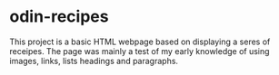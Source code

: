 # odin-recipes
This project is a basic HTML webpage based on displaying a seres of receipes.
The page was mainly a test of my early knowledge of using images, links, lists headings and paragraphs.
